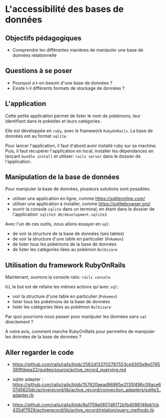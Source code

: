 # L'accessibilité des bases de données

## Objectifs pédagogiques
- Comprendre les différentes manières de manipuler une base de données relationnelle

## Questions à se poser

- Pourquoi a t-on besoin d'une base de données ?
- Existe t-il différents formats de stockage de données ?

## L'application

Cette petite application permet de lister le nom de pokémons, leur identifiant dans le pokédex et leurs catégories.

Elle est développée en `ruby`, avec le framework `RubyOnRails`.
La base de données est au format `sqlite`.

Pour lancer l'application, il faut d'abord avoir installé ruby sur sa machine.
Puis, il faut récupérer l'application en local, installer les dépendances en lançant `bundle install` et utiliser: `rails server` dans le dossier de l'application.

## Manipulation de la base de données

Pour manipuler la base de données, plusieurs solutions sont possibles:
- utiliser une application en ligne, comme https://sqliteonline.com/
- utiliser une application à installer, comme https://sqlitebrowser.org/
- ouvrir la console `sqlite` dans un terminal, en étant dans le dossier de l'application: `sqlite3 db/development.sqlite3`

Avec l'un de ces outils, nous allons essayer en `sql`:
- de voir la structure de la base de données (ses tables)
- de voir la structure d'une table en particulier (`Pokemon`)
- de lister tous les pokémons de la base de données
- de lister les catégories liées au pokémon `Bulbizare`

## Utilisation du framework RubyOnRails

Maintenant, ouvrons la console rails: `rails console`

Ici, le but est de refaire les mêmes actions qu'avec `sql`:
- voir la structure d'une table en particulier (`Pokemon`)
- lister tous les pokémons de la base de données
- lister les catégories liées au pokémon `Bulbizare`

Par quoi pourrions nous passer pour manipuler les données sans `sql` directement ?

A votre avis, comment marche RubyOnRails pour permettre de manipuler les données de la base de données ?

## Aller regarder le code

- https://github.com/rails/rails/blob/2562d133702787553ce9305e8e0765369fdeea22/guides/source/active_record_querying.md

- sqlite adapter : https://github.com/rails/rails/blob/157920aead96865e3135f496c09ace607d5620dc/activerecord/lib/active_record/connection_adapters/sqlite3_adapter.rb

- https://github.com/rails/rails/blob/6a1759a0857d8172b1bd088148eb1cb435df7929/activerecord/lib/active_record/relation/query_methods.rb



